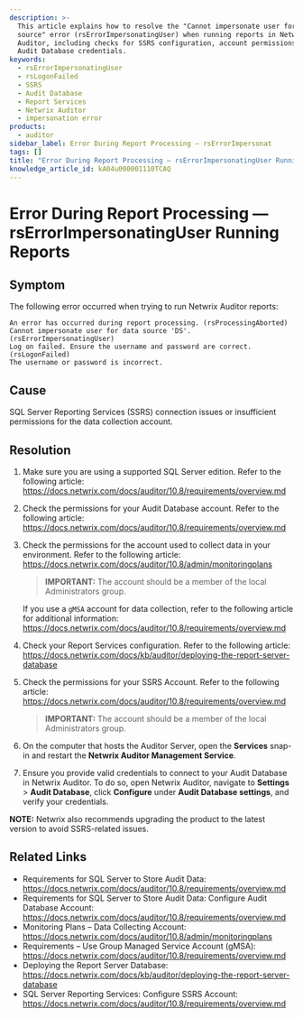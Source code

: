 ```yaml
---
description: >-
  This article explains how to resolve the "Cannot impersonate user for data
  source" error (rsErrorImpersonatingUser) when running reports in Netwrix
  Auditor, including checks for SSRS configuration, account permissions, and
  Audit Database credentials.
keywords:
  - rsErrorImpersonatingUser
  - rsLogonFailed
  - SSRS
  - Audit Database
  - Report Services
  - Netwrix Auditor
  - impersonation error
products:
  - auditor
sidebar_label: Error During Report Processing — rsErrorImpersonat
tags: []
title: "Error During Report Processing — rsErrorImpersonatingUser Running Reports"
knowledge_article_id: kA04u000001110TCAQ
---
```


# Error During Report Processing — rsErrorImpersonatingUser Running Reports

## Symptom

The following error occurred when trying to run Netwrix Auditor reports:

```text
An error has occurred during report processing. (rsProcessingAborted)
Cannot impersonate user for data source 'DS'. (rsErrorImpersonatingUser)
Log on failed. Ensure the username and password are correct. (rsLogonFailed)
The username or password is incorrect.
```

## Cause

SQL Server Reporting Services (SSRS) connection issues or insufficient permissions for the data collection account.

## Resolution

1. Make sure you are using a supported SQL Server edition. Refer to the following article: https://docs.netwrix.com/docs/auditor/10.8/requirements/overview.md

2. Check the permissions for your Audit Database account. Refer to the following article: https://docs.netwrix.com/docs/auditor/10.8/requirements/overview.md

3. Check the permissions for the account used to collect data in your environment. Refer to the following article: https://docs.netwrix.com/docs/auditor/10.8/admin/monitoringplans

   > **IMPORTANT:** The account should be a member of the local Administrators group.

   If you use a `gMSA` account for data collection, refer to the following article for additional information: https://docs.netwrix.com/docs/auditor/10.8/requirements/overview.md

4. Check your Report Services configuration. Refer to the following article: https://docs.netwrix.com/docs/kb/auditor/deploying-the-report-server-database

5. Check the permissions for your SSRS Account. Refer to the following article: https://docs.netwrix.com/docs/auditor/10.8/requirements/overview.md

   > **IMPORTANT:** The account should be a member of the local Administrators group.

6. On the computer that hosts the Auditor Server, open the **Services** snap-in and restart the **Netwrix Auditor Management Service**.

7. Ensure you provide valid credentials to connect to your Audit Database in Netwrix Auditor. To do so, open Netwrix Auditor, navigate to **Settings** > **Audit Database**, click **Configure** under **Audit Database settings**, and verify your credentials.

**NOTE:** Netwrix also recommends upgrading the product to the latest version to avoid SSRS-related issues.

## Related Links

- Requirements for SQL Server to Store Audit Data: https://docs.netwrix.com/docs/auditor/10.8/requirements/overview.md
- Requirements for SQL Server to Store Audit Data: Configure Audit Database Account: https://docs.netwrix.com/docs/auditor/10.8/requirements/overview.md
- Monitoring Plans – Data Collecting Account: https://docs.netwrix.com/docs/auditor/10.8/admin/monitoringplans
- Requirements – Use Group Managed Service Account (gMSA): https://docs.netwrix.com/docs/auditor/10.8/requirements/overview.md
- Deploying the Report Server Database: https://docs.netwrix.com/docs/kb/auditor/deploying-the-report-server-database
- SQL Server Reporting Services: Configure SSRS Account: https://docs.netwrix.com/docs/auditor/10.8/requirements/overview.md
